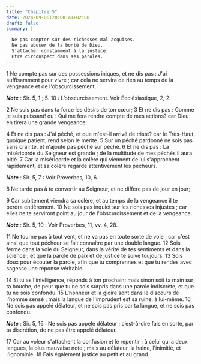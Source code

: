 ```yaml
---
title: "Chapitre 5"
date: 2024-09-06T20:00:41+02:00
draft: false
summary: |
  
  Ne pas compter sur des richesses mal acquises.
  Ne pas abuser de la bonté de Dieu.
  S’attacher constamment à la justice.
  Etre circonspect dans ses paroles.
---
```



1 Ne compte pas sur des possessions iniques, et ne dis pas : J'ai suffisamment pour vivre ; car cela ne servira de rien au temps de la vengeance et de l'obscurcissement.

***Note*** :  Sir. 5, 1 ; 5. 10 : L’obscurcissement. Voir Ecclésiastique, 2, 2.

2 Ne suis pas dans ta force les désirs de ton cœur; 3 Et ne dis pas : Comme je suis puissant! ou : Qui me fera rendre compte de mes actions? car Dieu en tirera une grande vengeance.


4 Et ne dis pas : J'ai péché, et que m'est-il arrivé de triste? car le Très-Haut, quoique patient, rend selon le mérite. 5 Sur un péché pardonné ne sois pas sans crainte, et n'ajoute pas péché sur péché. 6 Et ne dis pas : La miséricorde du Seigneur est grande ; de la multitude de mes péchés il aura pitié. 7 Car la miséricorde et la colère qui viennent de lui s'approchent rapidement, et sa colère regarde attentivement les pécheurs.

***Note*** :  Sir. 5, 7 : Voir Proverbes, 10, 6.


8 Ne tarde pas à te convertir au Seigneur, et ne diffère pas de jour en jour;


9 Car subitement viendra sa colère, et au temps de la vengeance il te perdra entièrement. 10 Ne sois pas inquiet sur les richesses injustes ; car elles ne te serviront point au jour de l'obscurcissement et de la vengeance.

***Note*** :  Sir. 5, 10 : Voir Proverbes, 11, vv. 4, 28.


11 Ne tourne pas à tout vent, et ne va pas en toute sorte de voie ; car c'est ainsi que tout pécheur se fait connaître par une double langue. 12 Sois ferme dans la voie du Seigneur, dans la vérité de tes sentiments et dans la science ; et que la parole de paix et de justice te suive toujours. 13 Sois doux pour écouter la parole, afin que tu comprennes et que tu rendes avec sagesse une réponse véritable.


14 Si tu as l'intelligence, réponds à ton prochain; mais sinon soit ta main sur ta bouche, de peur que tu ne sois surpris dans une parole indiscrète, et que tu ne sois confondu. 15 L'honneur et la gloire sont dans le discours de l'homme sensé ; mais la langue de l'imprudent est sa ruine, à lui-même. 16 Ne sois pas appelé délateur, et ne sois pas pris par ta langue, et ne sois pas confondu.

***Note*** :  Sir. 5, 16 : Ne sois pas appelé délateur ; c’est-à-dire fais en sorte, par ta discrétion, de ne pas être appelé délateur.

17 Car au voleur s'attachent la confusion et le repentir ; à celui qui a deux langues, la plus mauvaise note ; mais au délateur, la haine, l'inimitié, et l'ignominie. 18 Fais également justice au petit et au grand.

